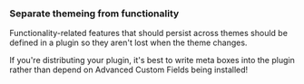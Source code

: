 ###  Separate themeing from functionality

Functionality-related features that should persist across themes should be defined in a plugin so they aren't lost when the theme changes.

If you're distributing your plugin, it's best to write meta boxes into the plugin rather than depend on Advanced Custom Fields being installed!